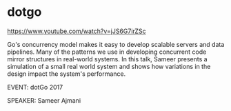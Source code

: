 # dotgo

https://www.youtube.com/watch?v=jJS6G7irZSc

Go's concurrency model makes it easy to develop scalable servers and data pipelines. Many of the patterns we use in developing concurrent code mirror structures in real-world systems.
In this talk, Sameer presents a simulation of a small real world system and shows how variations in the design impact the system's performance.

EVENT: dotGo 2017

SPEAKER: Sameer Ajmani
